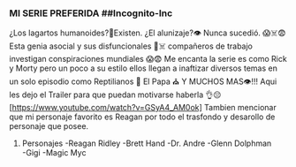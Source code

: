 ### MI SERIE PREFERIDA  ##Incognito-Inc
¿Los lagartos humanoides?🦎Existen. ¿El alunizaje?👁️ Nunca sucedió. 😱☠️😨
Esta genia asocial y sus disfuncionales 👻☠️ compañeros de trabajo investigan conspiraciones mundiales 😱😨 
Me encanta la serie es como Rick y Morty pero un poco a su estilo ellos llegan a inaftizar diversos temas en un solo episodio
como Reptilianos 🦎 El Papa ⛪ Y MUCHOS MAS👁️!!!
Aqui les dejo el Trailer para que puedan motivarse haberla 👌😔 [https://www.youtube.com/watch?v=GSyA4_AM0ok]
Tambien mencionar que mi personaje favorito es Reagan por todo el trasfondo y desarollo de personaje que posee.
1. Personajes
 -Reagan Ridley
 -Brett Hand
 -Dr. Andre
 -Glenn Dolphman	
 -Gigi
 -Magic Myc	
